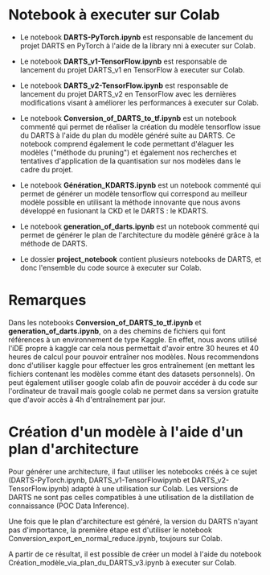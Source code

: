 <h1>Notebook à executer sur Colab</h1>

- Le notebook <b>DARTS-PyTorch.ipynb</b> est responsable de lancement du projet DARTS en PyTorch à l'aide de la library nni à executer sur Colab.

- Le notebook <b>DARTS_v1-TensorFlow.ipynb</b> est responsable de lancement du projet DARTS_v1 en TensorFlow à executer sur Colab.

- Le notebook <b>DARTS_v2-TensorFlow.ipynb</b> est responsable de lancement du projet DARTS_v2 en TensorFlow avec les dernières modifications visant à améliorer les performances à executer sur Colab.

- Le notebook <b>Conversion_of_DARTS_to_tf.ipynb</b> est un notebook commenté qui permet de réaliser la création du modèle tensorflow issue du DARTS à l'aide du plan du modèle généré suite au DARTS. Ce notebook comprend également le code permettant d'élaguer les modèles ("méthode du pruning") et également nos recherches et tentatives d'application de la quantisation sur nos modèles dans le cadre du projet.

- Le notebook <b>Génération_KDARTS.ipynb</b> est un notebook commenté qui permet de générer un modèle tensorflow qui correspond au meilleur modèle possible en utilisant la méthode innovante que nous avons développé en fusionant la CKD et le DARTS : le KDARTS.

- Le notebook <b>generation_of_darts.ipynb</b> est un notebook commenté qui permet de générer le plan de l'architecture du modèle généré grâce à la méthode de DARTS.

- Le dossier <b>project_notebook</b> contient plusieurs notebooks de DARTS, et donc l'ensemble du code source à executer sur Colab.

<h1>Remarques</h1>
Dans les notebooks <b>Conversion_of_DARTS_to_tf.ipynb</b> et <b>generation_of_darts.ipynb</b>, on a des chemins de fichiers qui font références à un environnement de type Kaggle. En effet, nous avons utilisé l'iDE propre à kaggle car cela nous permettait d'avoir entre 30 heures et 40 heures de calcul pour pouvoir entraîner nos modèles. Nous recommendons donc d'utiliser kaggle pour effectuer les gros entraînement (en mettant les fichiers contenant les modèles comme étant des datasets personnels). On peut également utiliser google colab afin de pouvoir accéder à du code sur l'ordinateur de travail mais google colab ne permet dans sa version gratuite que d'avoir accès à 4h d'entraînement par jour.

<br/>
<h1>Création d'un modèle à l'aide d'un plan d'architecture</h1>

Pour générer une architecture, il faut utiliser les notebooks créés à ce sujet (DARTS-PyTorch.ipynb, DARTS_v1-TensorFlowipynb et DARTS_v2-TensorFlow.ipynb) adapté à une utilisation sur Colab. Les versions de DARTS ne sont pas celles compatibles à une utilisation de la distillation de connaissance (POC Data Inference).

Une fois que le plan d'architecture est généré, la version du DARTS n'ayant pas d'importance, la première étape est d'utiliser le notebook Conversion_export_en_normal_reduce.ipynb, toujours sur Colab.

A partir de ce résultat, il est possible de créer un model à l'aide du notebook Création_modèle_via_plan_du_DARTS_v3.ipynb à executer sur Colab.

